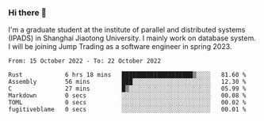 ### Hi there 👋

I'm a graduate student at the institute of parallel and distributed systems (IPADS) in Shanghai Jiaotong University. I mainly work on database system. I will be joining Jump Trading as a software engineer in spring 2023.

<!--START_SECTION:waka-->

```text
From: 15 October 2022 - To: 22 October 2022

Rust            6 hrs 18 mins   ████████████████████▒░░░░   81.60 %
Assembly        56 mins         ███░░░░░░░░░░░░░░░░░░░░░░   12.30 %
C               27 mins         █▒░░░░░░░░░░░░░░░░░░░░░░░   05.99 %
Markdown        0 secs          ░░░░░░░░░░░░░░░░░░░░░░░░░   00.08 %
TOML            0 secs          ░░░░░░░░░░░░░░░░░░░░░░░░░   00.02 %
fugitiveblame   0 secs          ░░░░░░░░░░░░░░░░░░░░░░░░░   00.01 %
```

<!--END_SECTION:waka-->

<!--
**yqmmm/yqmmm** is a ✨ _special_ ✨ repository because its `README.md` (this file) appears on your GitHub profile.

Here are some ideas to get you started:

- 🔭 I’m currently working on ...
- 🌱 I’m currently learning ...
- 👯 I’m looking to collaborate on ...
- 🤔 I’m looking for help with ...
- 💬 Ask me about ...
- 📫 How to reach me: ...
- 😄 Pronouns: ...
- ⚡ Fun fact: ...
-->
